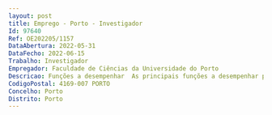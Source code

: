 ```yaml
--- 
layout: post
title: Emprego - Porto - Investigador
Id: 97640
Ref: OE202205/1157
DataAbertura: 2022-05-31
DataFecho: 2022-06-15
Trabalho: Investigador
Empregador: Faculdade de Ciências da Universidade do Porto
Descricao: Funções a desempenhar  As principais funções a desempenhar pelo candidato serão   	Gestão científica das tarefas da FCUP, ao nível da Privacidade e proteção de dados, no projeto Theia   	Pesquisa e Integração de Enablers e Tecnologias subjacentes para Privacidade e proteção de dados   Roteiro para desafios industriais em carros autónomos   Implementação mecanismos de suporte aos test cases   	Serviço docente no Departamento de Ciência de Computadores da Faculdade de Ciência do Porto. (Até quatro horas letivas semanais, em média anual de acordo com o Artigo 12º, nº 3 do Regulamento nº 487 2020 do Pessoal de Investigação, de Ciência e de Tecnologia da Universidade do Porto). As tarefas associadas ao plano de trabalhos são as que constam do projeto com as referências  Perfil 210SP5_A25_T3SP5_A26_T3SP5_A27_T3SP5_A28_T3SP5_A29_T3Estas tarefas podem ser alvo de ajustamento em função da exequibilidade do projeto. Todas as alterações que impliquem a afetação a outras tarefas serão alvo de pedido de aprovação à AICEP.
CodigoPostal: 4169-007 PORTO
Concelho: Porto
Distrito: Porto
--- 
```

